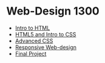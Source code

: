# Web-Design 1300


<ul>
<li><a href="Intro_html/Intro_html/Index.html" target="_blank"> Intro to HTML </a></li>
    
<li><a href="HTML5_to_ css intro/Index.html" target="_blank"> HTML5 and Intro to CSS </a></li>
    
  <li><a href="Advanced_css/Index.html" target="_blank"> Advanced CSS </a></li>  
    
  <li><a href="Responsive/Index.html" target= "_blanl">Responsive Web-design </a></li>
  <li><a href="Final/Index.html" target= "_blank"> Final Project </a> </li>
</ul>

